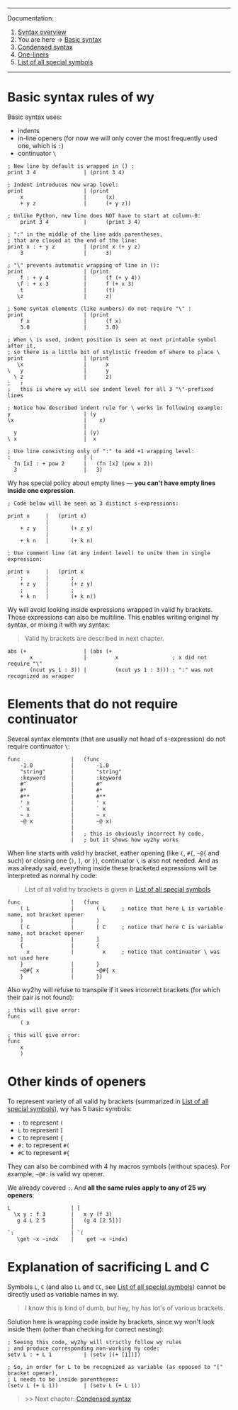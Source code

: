 
---
Documentation:
1. [Syntax overview](https://github.com/rmnavr/wy/blob/main/docs/01_Overview.md)
2. You are here -> [Basic syntax](https://github.com/rmnavr/wy/blob/main/docs/02_Basic.md) 
3. [Condensed syntax](https://github.com/rmnavr/wy/blob/main/docs/03_Condensed.md)
4. [One-liners](https://github.com/rmnavr/wy/blob/main/docs/04_One_liners.md) 
5. [List of all special symbols](https://github.com/rmnavr/wy/blob/main/docs/05_Symbols.md)
---

<!-- Basic rules ‾‾‾‾‾‾‾‾‾‾‾‾‾‾‾‾‾‾‾‾‾‾‾‾‾‾‾‾‾‾‾‾‾‾‾‾‾‾‾‾‾‾‾‾‾‾‾‾‾‾‾‾‾‾‾‾‾‾‾‾‾‾\ {{{1 -->

# Basic syntax rules of wy

Basic syntax uses:
* indents
* in-line openers (for now we will only cover the most frequently used one, which is `:`)
* continuator `\`

```hy
; New line by default is wrapped in () :
print 3 4               | (print 3 4)

; Indent introduces new wrap level:
print                   | (print
    x                   |      (x)
    + y z               |      (+ y z))

; Unlike Python, new line does NOT have to start at column-0:
    print 3 4           |      (print 3 4)

; ":" in the middle of the line adds parentheses,
; that are closed at the end of the line:
print x : + y z         | (print x (+ y z)
    3                   |      3)

; "\" prevents automatic wrapping of line in ():
print                   | (print
    f : + y 4           |      (f (+ y 4))
   \f : + x 3           |      f (+ x 3)
    t                   |      (t)
   \z                   |      z)

; Some syntax elements (like numbers) do not require "\" :
print                   | (print
    f x                 |      (f x)
    3.0                 |      3.0)

; When \ is used, indent position is seen at next printable symbol after it,
; so there is a little bit of stylistic freedom of where to place \
print                   | (print
   \x                   |      x
\   y                   |      y
  \ z                   |      z)
;   ↑
;   this is where wy will see indent level for all 3 "\"-prefixed lines

; Notice how described indent rule for \ works in following example:
y                       | (y
\x                      |    x)
                        |
  y                     | (y)
\ x                     |  x

; Use line consisting only of ":" to add +1 wrapping level:
:                       | (
  fn [x] : + pow 2      |   (fn [x] (pow x 2))
  3                     |   3)
```

Wy has special policy about empty lines — **you can't have empty lines inside one expression**.

```hy
; Code below will be seen as 3 distinct s-expressions:

print x     |   (print x)
            |
    + z y   |       (+ z y)
            |
    + k n   |       (+ k n)

; Use comment line (at any indent level) to unite them in single expression:

print x     |   (print x
    ;       |       ;
    + z y   |       (+ z y)
    ;       |       ;
    + k n   |       (+ k n))
```

Wy will avoid looking inside expressions wrapped in valid hy brackets.
Those expressions can also be multiline.
This enables writing original hy syntax, or mixing it with wy syntax:
> Valid hy brackets are described in next chapter.

```hy
abs (+                  | (abs (+
       x                |         x                 ; x did not require "\"
       (ncut ys 1 : 3)) |         (ncut ys 1 : 3))) ; ":" was not recognized as wrapper
```

<!-- __________________________________________________________________________/ }}}1 -->
<!-- No continuator required ‾‾‾‾‾‾‾‾‾‾‾‾‾‾‾‾‾‾‾‾‾‾‾‾‾‾‾‾‾‾‾‾‾‾‾‾‾‾‾‾‾‾‾‾‾‾‾‾‾‾\ {{{1 -->

# Elements that do not require continuator

Several syntax elements (that are usually not head of s-expression) do not require continuator `\`:
```hy
func                |   (func
    -1.0            |       -1.0
    "string"        |       "string"
    :keyword        |       :keyword
    #^              |       #^
    #*              |       #*
    #**             |       #**
    ' x             |       ' x
    ` x             |       ` x
    ~ x             |       ~ x
    ~@ x            |       ~@ x)
                    |
                    |   ; this is obviously incorrect hy code,
                    |   ; but it shows how wy2hy works
```

When line starts with valid hy bracket, eather opening (like `(`, `#{`, `~@{` and such)
or closing one (`)`, `]`, or `}`), continuator `\` is also not needed.
And as was already said, everything inside these bracketed expressions
will be interpreted as normal hy code:
> List of all valid hy brackets is given in [List of all special symbols](https://github.com/rmnavr/wy/blob/main/docs/05_Symbols.md)

```hy
func                |   (func
    ( L             |       ( L     ; notice that here L is variable name, not bracket opener
    )               |       )
    [ C             |       [ C     ; notice that here C is variable name, not bracket opener
    ]               |       ]
    {               |       {
      x             |         x     ; notice that continuator \ was not used here
    }               |       }
    ~@#{ x          |       ~@#{ x
    }               |       })
```

Also wy2hy will refuse to transpile if it sees incorrect brackets (for which their pair is not found):
```hy
; this will give error:
func
    ( x

; this will give error:
func
    x
    )
```

<!-- __________________________________________________________________________/ }}}1 -->
<!-- Other openers ‾‾‾‾‾‾‾‾‾‾‾‾‾‾‾‾‾‾‾‾‾‾‾‾‾‾‾‾‾‾‾‾‾‾‾‾‾‾‾‾‾‾‾‾‾‾‾‾‾‾‾‾‾‾‾‾‾‾‾‾\ {{{1 -->

# Other kinds of openers

To represent variety of all valid hy brackets
(summarized in [List of all special symbols](https://github.com/rmnavr/wy/blob/main/docs/05_Symbols.md)),
wy has 5 basic symbols:
- `:` to represent `(`
- `L` to represent `[`
- `C` to represent `{`
- `#:` to represent `#(`
- `#C` to represent `#{`

They can also be combined with 4 hy macros symbols (without spaces).
For example, `~@#:` is valid wy opener.

We already covered `:`. And **all the same rules apply to any of 25 wy openers**:
```hy
L                   | [
  \x y : f 3        |   x y (f 3)
   g 4 L 2 5        |   (g 4 [2 5])]
                    |
`:                  | `(
   \get ~x ~indx    |    get ~x ~indx)
```

<!-- __________________________________________________________________________/ }}}1 -->
<!-- L/C sacrifice ‾‾‾‾‾‾‾‾‾‾‾‾‾‾‾‾‾‾‾‾‾‾‾‾‾‾‾‾‾‾‾‾‾‾‾‾‾‾‾‾‾‾‾‾‾‾‾‾‾‾‾‾‾‾‾‾‾‾‾‾‾‾\ {{{1 -->

# Explanation of sacrificing L and C

Symbols `L`, `C` (and also `LL` and `CC`,
see [List of all special symbols](https://github.com/rmnavr/wy/blob/main/docs/05_Symbols.md))
cannot be directly used as variable names in wy.

> I know this is kind of dumb, but hey, hy has lot's of various brackets.

Solution here is wrapping code inside hy brackets, since wy won't look inside them (other than checking for correct nesting):
```hy
; Seeing this code, wy2hy will strictly follow wy rules
; and produce corresponding non-working hy code:
setv L : + L 1          | (setv [(+ [1])])

; So, in order for L to be recognized as variable (as opposed to "[" bracket opener),
; L needs to be inside parentheses:
(setv L (+ L 1))        | (setv L (+ L 1))
```

<!-- __________________________________________________________________________/ }}}1 -->

> \>\> Next chapter: [Condensed syntax](https://github.com/rmnavr/wy/blob/main/docs/03_Condensed.md)




